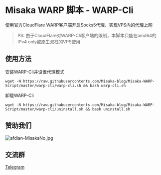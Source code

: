 # Misaka WARP 脚本 - WARP-Cli

使用官方CloudFlare WARP客户端开启Socks5代理，实现VPS内的代理上网

> PS: 由于CloudFlare对WARP-Cli客户端的限制，本脚本只能在amd64的IPv4 only或原生双栈的VPS使用

## 使用方法

安装WARP-Cli并设置代理模式

```shell
wget -N https://raw.githubusercontents.com/Misaka-blog/Misaka-WARP-Script/master/warp-cli/warp-cli.sh && bash warp-cli.sh
```

卸载WARP-Cli

```shell
wget -N https://raw.githubusercontents.com/Misaka-blog/Misaka-WARP-Script/master/warp-cli/uninstall.sh && bash uninstall.sh
```

## 赞助我们

![afdian-MisakaNo.jpg](https://s2.loli.net/2021/12/25/SimocqwhVg89NQJ.jpg)

## 交流群
[Telegram](https://t.me/misakanetcn)
